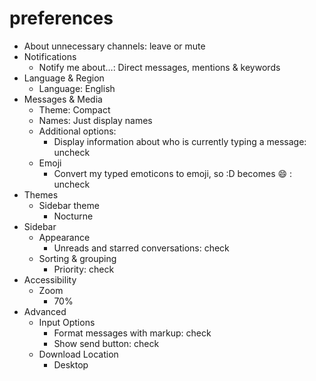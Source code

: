 # preferences
- About unnecessary channels: leave or mute
- Notifications
  - Notify me about…: Direct messages, mentions & keywords
- Language & Region
  - Language: English
- Messages & Media
  - Theme: Compact
  - Names: Just display names
  - Additional options: 
    - Display information about who is currently typing a message: uncheck
  - Emoji
    - Convert my typed emoticons to emoji, so :D becomes :smile: : uncheck
- Themes
  - Sidebar theme
    - Nocturne
- Sidebar
  - Appearance
    - Unreads and starred conversations: check
  - Sorting & grouping
    - Priority: check
- Accessibility
  - Zoom
    - 70%
- Advanced
  - Input Options
    - Format messages with markup: check
    - Show send button: check
  - Download Location
    - Desktop
